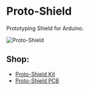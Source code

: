 # Proto-Shield
Prototyping Shield for Arduino.

![Proto-Shield](https://github.com/watterott/Proto-Shield/raw/master/hardware/Proto-Shield_v10.jpg)


## Shop:
* [Proto-Shield Kit](http://www.watterott.com/en/Proto-Shield-kit-Watterott)
* [Proto-Shield PCB](http://www.watterott.com/en/Proto-Shield-only-PCB-Watterott)
